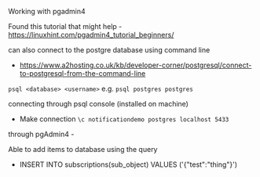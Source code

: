 Working with pgadmin4

Found this tutorial that might help - https://linuxhint.com/pgadmin4_tutorial_beginners/

can also connect to the postgre database using command line 
- https://www.a2hosting.co.uk/kb/developer-corner/postgresql/connect-to-postgresql-from-the-command-line

`psql <database> <username>`
e.g. `psql postgres postgres`

connecting through psql console (installed on machine)
- Make connection `\c notificationdemo postgres localhost 5433`


through pgAdmin4 -

Able to add items to database using the query
- INSERT INTO subscriptions(sub_object) VALUES ('{"test":"thing"}')

